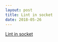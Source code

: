 ```yaml
---
layout: post
title: Lint in socket
date: 2018-05-26
---
```



[Lint in socket](https://leancrew.com/all-this/2018/05/lint/)
